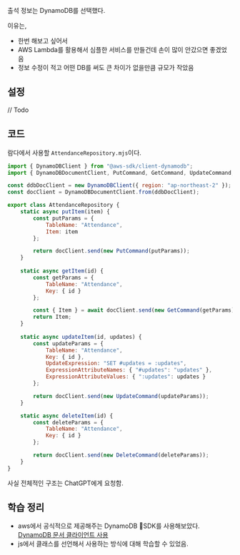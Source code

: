출석 정보는 DynamoDB를 선택했다.

이유는,

- 한번 해보고 싶어서
- AWS Lambda를 활용해서 심플한 서비스를 만들건데 손이 많이 안갔으면 좋겠었음
- 정보 수정이 적고 어떤 DB를 써도 큰 차이가 없을만큼 규모가 작았음

## 설정

// Todo

## 코드

람다에서 사용할 `AttendanceRepository.mjs`이다.

```mjs
import { DynamoDBClient } from "@aws-sdk/client-dynamodb";
import { DynamoDBDocumentClient, PutCommand, GetCommand, UpdateCommand, DeleteCommand } from "@aws-sdk/lib-dynamodb";

const ddbDocClient = new DynamoDBClient({ region: "ap-northeast-2" });
const docClient = DynamoDBDocumentClient.from(ddbDocClient);

export class AttendanceRepository {
    static async putItem(item) {
        const putParams = {
            TableName: "Attendance",
            Item: item
        };

        return docClient.send(new PutCommand(putParams));
    }
    
    static async getItem(id) {
        const getParams = {
            TableName: "Attendance",
            Key: { id }
        };

        const { Item } = await docClient.send(new GetCommand(getParams));
        return Item;
    }
    
    static async updateItem(id, updates) {
        const updateParams = {
            TableName: "Attendance",
            Key: { id },
            UpdateExpression: "SET #updates = :updates",
            ExpressionAttributeNames: { "#updates": "updates" },
            ExpressionAttributeValues: { ":updates": updates }
        };

        return docClient.send(new UpdateCommand(updateParams));
    }

    static async deleteItem(id) {
        const deleteParams = {
            TableName: "Attendance",
            Key: { id }
        };

        return docClient.send(new DeleteCommand(deleteParams));
    }
}

```

사실 전체적인 구조는 ChatGPT에게 요청함.


## 학습 정리

- aws에서 공식적으로 제공해주는 DynamoDB SDK를 사용해보았다. [DynamoDB 문서 클라이언트 사용](https://docs.aws.amazon.com/ko_kr/sdk-for-javascript/v3/developer-guide/dynamodb-example-dynamodb-utilities.html)
- js에서 클래스를 선언해서 사용하는 방식에 대해 학습할 수 있었음.

